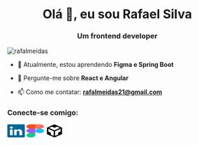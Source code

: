 <h1 align="center">Olá 👋, eu sou Rafael Silva</h1>
<h3 align="center">Um frontend developer</h3>

<p align="left"> <img src="https://komarev.com/ghpvc/?username=rafalmeidas&label=Profile%20views&color=0e75b6&style=flat" alt="rafalmeidas" /> </p>

- 🌱 Atualmente, estou aprendendo **Figma e Spring Boot**

- 💬 Pergunte-me sobre **React e Angular**

- 📫 Como me contatar: **rafalmeidas21@gmail.com**

<h3 align="left">Conecte-se comigo:</h3>
<p align="left">
<a href="https://linkedin.com/in/rafaelalmeidasilva" target="blank"><img align="center" src="https://raw.githubusercontent.com/rafalmeidas/images-profile/main/linkedin.svg" alt="rafaelalmeidasilva" height="30" width="40"/></a>
<a href="https://stackoverflow.com/users/https://stackoverflow.com/users/15587778/rafael-silva" target="blank"><img align="center" src="https://raw.githubusercontent.com/rafalmeidas/images-profile/main/figma.svg" alt="https://stackoverflow.com/users/15587778/rafael-silva" height="30" width="40" /></a>
<a href="https://codesandbox.com/rafalmeidas" target="blank"><img align="center" src="https://raw.githubusercontent.com/rafalmeidas/images-profile/main/codesandbox.svg" alt="rafalmeidas" height="30" width="40" /></a>
</p>
